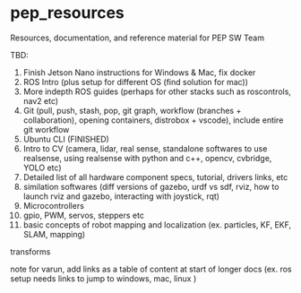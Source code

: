 # pep_resources
Resources, documentation, and reference material for PEP SW Team 


TBD:
1) Finish Jetson Nano instructions for Windows & Mac, fix docker
2) ROS Intro (plus setup for different OS (find solution for mac))
3) More indepth ROS guides (perhaps for other stacks such as roscontrols, nav2 etc)
4) Git (pull, push, stash, pop, git graph, workflow (branches + collaboration), opening containers, distrobox + vscode), include entire git workflow
5) Ubuntu CLI (FINISHED)
6) Intro to CV (camera, lidar, real sense, standalone softwares to use realsense, using realsense with python and c++, opencv, cvbridge, YOLO etc)
7) Detailed list of all hardware component specs, tutorial, drivers links, etc
8) similation softwares (diff versions of gazebo, urdf vs sdf, rviz, how to launch rviz and gazebo, interacting with joystick,  rqt)
9) Microcontrollers
10) gpio, PWM, servos, steppers etc
11) basic concepts of robot mapping and localization (ex. particles, KF, EKF, SLAM, mapping)

transforms


note for varun, add links as a table of content at start of longer docs (ex. ros setup needs links to jump to windows, mac, linux )
